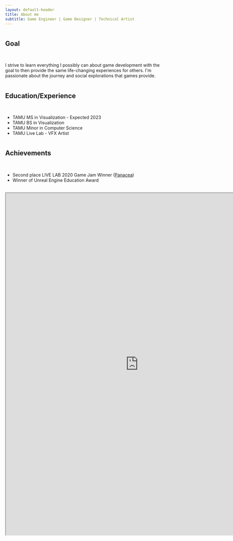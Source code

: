```yaml
---
layout: default-header
title: About me
subtitle: Game Engineer | Game Designer | Technical Artist
---
```


<div class="container">
  <div class="row">
    <div class="col-lg-12 col-md-12 col-sm-12 col-12 p-3 d-flex text-center hidden">
      <div class="column p-4">
        <h2>Goal</h2>
        <br>
        <p>I strive to learn everything I possibly can about game development with the goal to then provide the same life-changing experiences for others. I'm passionate about the journey and social explorations that games provide.</p>
      </div>
    </div>
    <div class="col-lg-6 col-md-6 col-sm-12 col-12 p-3 d-flex hidden">
      <div class="column p-4">
        <h2 class="text-center">Education/Experience</h2>
        <br>
          <ul class="justify-left">
          <li>TAMU MS in Visualization - Expected 2023</li>
          <li>TAMU BS in Visualization</li>
          <li>TAMU Minor in Computer Science</li>
          <li>TAMU Live Lab - VFX Artist</li>
        </ul>
      </div>
    </div>
    <div class="col-lg-6 col-md-6 col-sm-12 col-12  p-3 d-flex  hidden">
      <div class="column p-4">
        <h2 class="text-center">Achievements</h2>
        <br>
        <ul class="justify-left">
          <li>Second place LIVE LAB 2020 Game Jam Winner (<a href="/projects/panacea">Panacea</a>)</li>
          <li>Winner of Unreal Engine Education Award</li>
        </ul>
      </div>
    </div>
  </div>
</div>
<br>

<div class="row resume-container">
  <div style="width: 820px;margin-left: auto ;margin-right: auto ;">
    <iframe
      src="http://docs.google.com/viewer?url=http://kornosky.github.io/assets/img/ChristopherKornoskyResume2020.pdf&embedded=true"
      scrolling="auto" height="1100px" width="850px" margin-left="auto" margin-right="auto"></iframe>
  </div>
</div>
